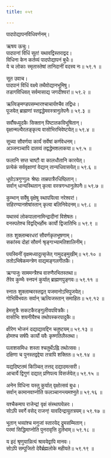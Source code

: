 ```yaml
---
title: ०५९

---
```

पादपोद्यापनविधिवर्णनम्।  
  
ऋषय ऊचुः।  
पादपानां विधिं सूत! यथावद्विस्तराद्वद।  
विधिना केन कर्तव्यं पादपोद्यापनं बुधैः॥  
ये च लोकाः स्मृतास्तेषां तानिदानीं वदस्व नः॥ ५९.१ ॥  
  
सूत उवाच।  
पादपानं विधिं वक्ष्ये तथैवोद्यानभूमिषु।  
तडागविधिवत् सर्वमासाद्य जगदीश्वर!॥ ५९.२ ॥  
  
ऋत्विङ्मण्डपसम्भारश्चाचार्यश्चैव तद्विधः।  
पूजयेत् ब्राह्मणां स्तद्वद्धेमवस्त्रानुलेपनैः॥ ५९.३ ॥  
  
सर्वौषध्युदकैः सिक्तान्‌ पिष्टातकविभूषितान्।  
वृक्षान्मल्यैरलङ्कृत्य वासोभिरभिवेष्टयेत्॥ ५९.४ ॥  
  
सूच्या सौवर्णया कार्यं सर्वेषां कर्णवेधनम्।  
अञ्जनञ्चापि दातव्यं तद्वद्धेमशलाकया॥ ५९.५ ॥  
  
फलानि सप्त चाष्टौ वा कालधौतानि कारयेत्।  
प्रत्येकं सर्ववृक्षाणां वेद्यान् तान्यधिवासयेत्॥ ५९.६ ॥  
  
धूपोऽत्रगुग्गुलः श्रेष्ठः ताम्रपात्रैरधिष्ठितान्।  
सर्वान् धान्यस्थितान्‌ कृत्वा वस्त्रगन्धानुलेपनैः॥ ५९.७ ॥  
  
कुम्भान् सर्वेषु वृक्षेषु स्थापयित्वा नरेश्वर!।  
सहिरण्यानशेषांस्तान्‌ कृत्वा बलिनिवेदनम्॥ ५९.८ ॥  
  
यथास्वं लोकपालानामिन्द्रादीनां विशेषतः।  
वनस्पतेश्च विद्वद्भिर्होमः कार्यो द्विजातिभिः॥ ५९.९ ॥  
  
ततः शुक्लाम्बरधरां सौवर्णकृतभूषणाम्।  
सकांस्य दोहां सौवर्ण श्रृङ्गाभ्यामतिशालिनीम्।  
  
पयस्विनीं वृक्षमध्यादुत्सृजेत् गामुदङ्‌मुखीम्॥ ५९.१० ॥  
ततोऽभिषेकमन्त्रेण वाद्यमङ्गलगीतकैः।  
  
ऋग्यजुः साममन्त्रैश्च वारुणैरभितस्तथा॥  
तैरेव कुम्भैः स्नपनं कुर्यात् ब्राह्मणपुङ्गवः॥ ५९.११ ॥  
  
स्नातः शुक्लाम्बरस्तद्वत् यजमानोऽभिपूजयेत्।  
गोभिर्विभवतः सर्वान्‌ ऋत्विजस्तान्‌ समाहितः॥ ५९.१२ ॥  
  
हेमसूत्रैः सकटकैरङ्गुलीयपवित्रकैः।  
वासोभिः शयनीयैश्च तथोपस्करपादुकैः॥  
  
क्षीरेण भोजनं दद्याद्यावद्दिन चतुष्टयम्॥ ५९.१३ ॥  
होमश्च सर्षपैः कार्यो यवैः कृष्णतिलैस्तथा।  
  
पलाशसमिधः शस्ता श्चतुर्थेऽह्नि तथोत्सवः।  
दक्षिणा च पुनस्तद्वद्देया तत्रापि शक्तितः॥ ५९.१४ ॥  
  
यद्यदिष्टतमं किञ्चित् तत्तद् दद्यादमत्सरी।  
आचार्ये द्विगुणं दद्यात् प्रणिपत्य विसर्जयेत्॥ ५९.१५ ॥  
  
अनेन विधिना यस्तु कुर्यात् वृक्षोत्सवं बुधः।  
सर्वान्‌ कामानवाप्नोति फलञ्चानन्त्यमश्नुते॥ ५९.१६ ॥  
  
यश्चैकमाप राजेन्द्र! वृक्षं संस्थापयेन्नरः।  
सोऽपि स्वर्गे वसेद् राजन्! यावदिन्द्रायुतत्रयम्॥ ५९.१७ ॥  
  
भूतान् भव्यांश्च मनुजां स्तारयेद्‌ द्रुमसम्मितान्।  
परमां सिद्धिमाप्नोति पुनरावृत्ति दुर्लभाम्॥ ५९.१८ ॥  
  
य इदं श्रृणुयान्नित्यं श्रावयेद्वापि मानवः।  
सोऽपि सम्पूजितो देवैर्ब्रह्मलोके महीयते॥ ५९.१९ ॥